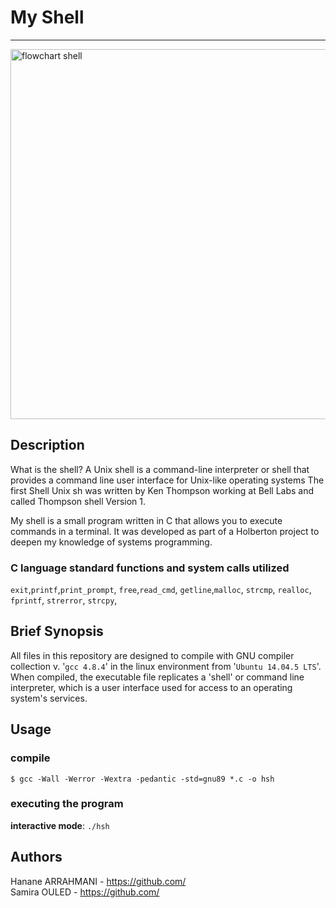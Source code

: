 # My Shell
***
<img width="592" alt="flowchart shell" src="https://user-images.githubusercontent.com/79006648/235121497-6bc08db8-823a-4b71-82eb-444efd8008d0.png">


## Description

What is the shell? 
A Unix shell is a command-line interpreter or shell that provides a command line user interface for Unix-like operating systems The first Shell Unix sh was written by Ken Thompson working at Bell Labs and called Thompson shell Version 1.

My shell is a small program written in C that allows you to execute commands in a terminal. It was developed as part of a Holberton project to deepen my knowledge of systems programming.

### C language standard functions and system calls utilized

`exit`,`printf`,`print_prompt`, 
`free`,`read_cmd`, `getline`,`malloc`,
`strcmp`, `realloc`, `fprintf`, `strerror`, `strcpy`, 


## Brief Synopsis

All files in this repository are designed to compile with GNU compiler
collection v. '`gcc 4.8.4`' in the linux environment from '`Ubuntu 14.04.5
LTS`'.  When compiled, the executable file replicates a 'shell' or command line
interpreter, which is a user interface used for access to an operating system's
services.  

## Usage

### compile

```
$ gcc -Wall -Werror -Wextra -pedantic -std=gnu89 *.c -o hsh
```


### executing the program

**interactive mode**: `./hsh`


## Authors

Hanane ARRAHMANI - https://github.com/  
Samira OULED - https://github.com/

